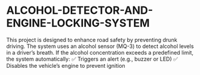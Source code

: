 # ALCOHOL-DETECTOR-AND-ENGINE-LOCKING-SYSTEM
This project is designed to enhance road safety by preventing drunk driving. The system uses an alcohol sensor (MQ-3) to detect alcohol levels in a driver’s breath. If the alcohol concentration exceeds a predefined limit, the system automatically:  ✅ Triggers an alert (e.g., buzzer or LED) ✅ Disables the vehicle’s engine to prevent ignition
